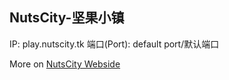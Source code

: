 ## NutsCity-坚果小镇

IP: play.nutscity.tk
端口(Port): default port/默认端口

More on [NutsCity Webside](https://nutscity.tk)
